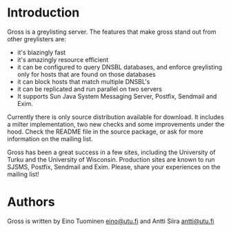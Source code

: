 # Introduction #

Gross is a greylisting server. The features that make gross
stand out from other greylisters are:

  * it's blazingly fast
  * it's amazingly resource efficient
  * it can be configured to query DNSBL databases, and enforce greylisting only for hosts that are found on those databases
  * it can block hosts that match multiple DNSBL's
  * it can be replicated and run parallel on two servers
  * It supports Sun Java System Messaging Server, Postfix, Sendmail and Exim.

Currently there is only source distribution available for download. It includes a milter implementation, two new checks and some improvements under the hood. Check the README file in the source package, or ask for more information on the mailing list.

Gross has been a great success in a few sites, including the University of Turku and the University of Wisconsin. Production sites are known to run SJSMS, Postfix, Sendmail and Exim. Please, share your experiences on the mailing list!

# Authors #

Gross is written by Eino Tuominen <eino@utu.fi> and
Antti Siira <antti@utu.fi>




